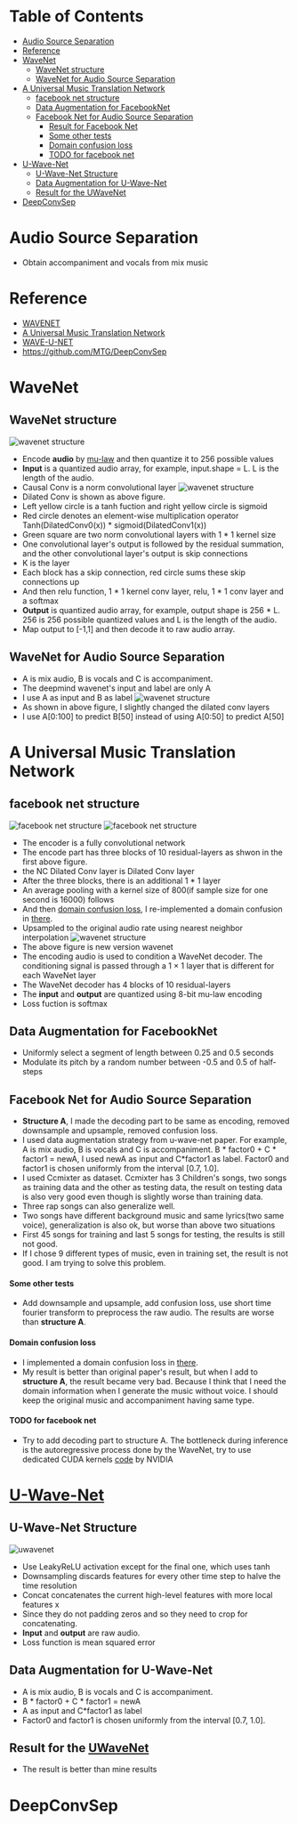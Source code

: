 # Table of Contents  
   * [Audio Source Separation](#audio-source-separation)
   * [Reference](#reference)
   * [WaveNet](#wavenet)
     * [WaveNet structure](#wavenet-structure) 
     * [WaveNet for Audio Source Separation](#wavenet-for-audio-source-separation) 
   * [A Universal Music Translation Network](#a-universal-music-translation-network)
     * [facebook net structure](#facebook-net-structure) 
     * [Data Augmentation for FacebookNet](#data-augmentation-for-facebooknet)
     * [Facebook Net for Audio Source Separation](#facebook-net-for-audio-source-separation)
        * [Result for Facebook Net](#result-for-facebook-net)
        * [Some other tests](#some-other-tests)
        * [Domain confusion loss](#domain-confusion-loss)
        * [TODO for facebook net](#todo-for-facebook-net)
   * [U-Wave-Net](#u-wave-net)
     * [U-Wave-Net Structure](#u-wave-net-structure)
     * [Data Augmentation for U-Wave-Net](#data-augmentation-for-u-wave-net)
     * [Result for the UWaveNet](#result-for-the-uwavenet)
   * [DeepConvSep](#deepconvsep)

<div style="page-break-after: always;"></div>

# Audio Source Separation
- Obtain accompaniment and vocals from mix music

# Reference
- [WAVENET](https://arxiv.org/pdf/1609.03499.pdf) 
- [A Universal Music Translation Network](https://arxiv.org/pdf/1805.07848.pdf)
- [WAVE-U-NET](https://arxiv.org/pdf/1806.03185.pdf)
- https://github.com/MTG/DeepConvSep


<div style="page-break-after: always;"></div>


# WaveNet
## WaveNet structure
![wavenet structure](https://i.stack.imgur.com/t7qkv.png "wavenet structure")
- Encode **audio** by [mu-law](https://en.wikipedia.org/wiki/%CE%9C-law_algorithm) and then quantize it to 256 possible values
- **Input** is a quantized audio array, for example, input.shape = L. L is the length of the audio.
- Causal Conv is a norm convolutional layer
![wavenet structure](http://benanne.github.io/images/wavenet.png "wavenet structure")
- Dilated Conv is shown as above figure.
- Left yellow circle is a tanh fuction and right yellow circle is sigmoid
- Red circle denotes an element-wise multiplication operator  Tanh(DilatedConv0(x)) * sigmoid(DilatedConv1(x))
- Green square are two norm convolutional layers with 1 * 1 kernel size
- One convolutional layer's output is followed by the residual summation, and the other convolutional layer's output is skip connections
- K is the layer
- Each block has a skip connection, red circle sums these skip connections up
- And then relu function, 1 * 1 kernel conv layer, relu, 1 * 1 conv layer and a softmax
- **Output** is quantized audio array, for example, output shape is 256 * L. 256 is 256 possible quantized values and L is the length of the audio.
- Map output to [-1,1] and then decode it to raw audio array.

<div style="page-break-after: always;"></div>

## WaveNet for Audio Source Separation
- A is mix audio, B is vocals and C is accompaniment.
- The deepmind wavenet's input and label are only A
- I use A as input and B as label
![wavenet structure](https://raw.githubusercontent.com/soobinseo/wavenet/master/png/wavenet.png)
- As shown in above figure, I slightly changed the dilated conv layers
- I use A[0:100] to predict B[50] instead of using A[0:50] to predict A[50]

<div style="page-break-after: always;"></div>

# A Universal Music Translation Network
## facebook net structure
![facebook net structure](https://cdn-images-1.medium.com/max/1600/1*EJWLapPO2Y88u3AYwstvmQ.png)
![facebook net structure](https://cdn-images-1.medium.com/max/1600/1*y2FfJ_LZub3oidZ19VVDow.png)
- The encoder is a fully convolutional network
- The encode part has three blocks of 10 residual-layers as shwon in the first above figure.
- the NC Dilated Conv layer is Dilated Conv layer
- After the three blocks, there is an additional 1 * 1 layer
- An average pooling with a kernel size of 800(if sample size for one second is 16000) follows
- And then [domain confusion loss](https://arxiv.org/pdf/1505.07818.pdf), I re-implemented a domain confusion in [there](https://github.com/ShichengChen/Domain-Adversarial-Training-of-Neural-Networks).
- Upsampled to the original audio rate using nearest neighbor interpolation
![wavenet structure](https://camo.githubusercontent.com/37b5bb84ef02a8183b21ca697842693dbfc8b077/68747470733a2f2f64726976652e676f6f676c652e636f6d2f75633f6578706f72743d766965772669643d315a6f2d6335567a504c5345516c445f53794e6f6c793358575330413766693573)
- The above figure is new version wavenet
- The encoding audio is used to condition a WaveNet decoder. The conditioning signal is passed through a 1 × 1 layer that is different for each WaveNet layer
- The WaveNet decoder has 4 blocks of 10 residual-layers
- The **input** and **output** are quantized using 8-bit mu-law encoding
- Loss fuction is softmax

## Data Augmentation for FacebookNet
- Uniformly select a segment of length between 0.25 and 0.5 seconds
- Modulate its pitch by a random number between -0.5 and 0.5 of half-steps

<div style="page-break-after: always;"></div>

## Facebook Net for Audio Source Separation
- **Structure A**, I made the decoding part to be same as encoding, removed downsample and upsample, removed confusion loss.  
- I used data augmentation strategy from u-wave-net paper. For example, A is mix audio, B is vocals and C is accompaniment. B * factor0 + C * factor1 = newA, I used newA as input and C*factor1 as label. Factor0 and factor1 is chosen uniformly from the interval [0.7, 1.0].
- I used Ccmixter as dataset. Ccmixter has 3 Children's songs, two songs as training data and the other as testing data, the result on testing data is also very good even though is slightly worse than training data.
- Three rap songs can also generalize well.
- Two songs have different background music and same lyrics(two same voice), generalization is also ok, but worse than above two situations
- First 45 songs for training and last 5 songs for testing, the results is still not good.
- If I chose 9 different types of music, even in training set, the result is not good. I am trying to solve this problem. 

#### Some other tests
- Add downsample and upsample, add confusion loss, use short time fourier transform to preprocess the raw audio. The results are worse than **structure A**.

#### Domain confusion loss
- I implemented a domain confusion loss in [there](https://github.com/ShichengChen/Domain-Adversarial-Training-of-Neural-Networks).
- My result is better than original paper's result, but when I add to **structure A**, the result became very bad. Because I think that I need the domain information when I generate the music without voice. I should keep the original music and accompaniment having same type.

#### TODO for facebook net
 - Try to add decoding part to structure A. The bottleneck during inference is the
autoregressive process done by the WaveNet, try to use dedicated CUDA kernels [code](https://github.com/NVIDIA/nv-wavenet/tree/master/pytorch) by
NVIDIA

<div style="page-break-after: always;"></div>

# [U-Wave-Net](https://github.com/f90/Wave-U-Net)
## U-Wave-Net Structure
![uwavenet](https://raw.githubusercontent.com/f90/Wave-U-Net/master/waveunet.png)
- Use LeakyReLU activation except for the final one, which uses tanh
- Downsampling discards features for every other time step to halve the time resolution
- Concat concatenates the current high-level features with more local features x
- Since they do not padding zeros and so they need to crop for concatenating.
- **Input** and **output** are raw audio.
- Loss function is mean squared error

## Data Augmentation for U-Wave-Net
- A is mix audio, B is vocals and C is accompaniment. 
- B * factor0 + C * factor1 = newA
- A as input and C*factor1 as label
- Factor0 and factor1 is chosen uniformly from the interval [0.7, 1.0].

## Result for the [UWaveNet](https://github.com/f90/Wave-U-Net)
- The result is better than mine results

# DeepConvSep
    





